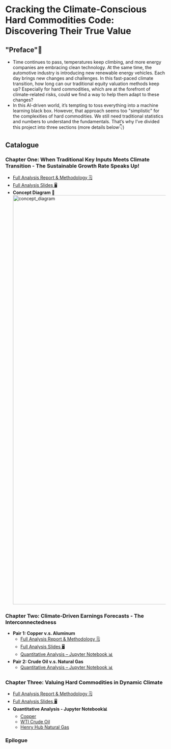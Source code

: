 # Cracking the Climate-Conscious Hard Commodities Code: Discovering Their True Value

## "Preface"📖
* Time continues to pass, temperatures keep climbing, and more energy companies are embracing clean technology. At the same time, the automotive industry is introducing new renewable energy vehicles. Each day brings new changes and challenges. In this fast-paced climate transition, how long can our traditional equity valuation methods keep up? Especially for hard commodities, which are at the forefront of climate-related risks, could we find a way to help them adapt to these changes?
* In this AI-driven world,  it’s tempting to toss everything into a machine learning black box.  However, that approach seems too "simplistic" for the complexities of hard commodities. We still need traditional statistics and numbers to understand the fundamentals. That’s why I’ve divided this project into three sections (more details below👇) 

## Catalogue
### Chapter One: When Traditional Key Inputs Meets Climate Transition - The Sustainable Growth Rate Speaks Up!
   * [Full Analysis Report & Methodology 🗒️](https://github.com/florencex5/Hard_Commodities/blob/main/analysis_and_methodology/The_Sustainable_Growth_Rate_Analysis_and_Methodology.md)
   * [Full Analysis Slides 🖥️](https://github.com/florencex5/Hard_Commodities/blob/main/analysis_slides/The%20Sustainable%20Growth_finalVersion.pdf)
   * **Concept Diagram 😬**
    <img width="1286" alt="concept_diagram" src="https://github.com/florencex5/Hard_Commodities/assets/129706051/af30f7e5-ed59-490e-a1f5-418cfd0dad4c">

    
### Chapter Two: Climate-Driven Earnings Forecasts - The Interconnectedness
* **Pair 1: Copper v.s. Aluminum**
  * [Full Analysis Report & Methodology 🗒️](https://github.com/florencex5/Hard_Commodities/blob/main/analysis_and_methodology/The_interconnectedness_new.md)
  * [Full Analysis Slides 🖥️](https://github.com/florencex5/Hard_Commodities/blob/main/analysis_slides/Interconnectedness_finalVersion2.pdf)
  * [Quantitative Analysis – Jupyter Notebook 📊](https://github.com/florencex5/Hard_Commodities/blob/main/Copper_and_Aluminium_analysis.ipynb)
* **Pair 2: Crude Oil v.s. Natural Gas**
  * [Quantitative Analysis – Jupyter Notebook 📊](https://github.com/florencex5/Hard_Commodities/blob/main/CrudeOil_and_NaturalGas_analysis.ipynb)  
### Chapter Three: Valuing Hard Commodities in Dynamic Climate
  * [Full Analysis Report & Methodology 🗒️](https://github.com/florencex5/Hard_Commodities/blob/main/analysis_and_methodology/Ch3_valuing_hard_commodities.md)
  * [Full Analysis Slides 🖥️](https://github.com/florencex5/Hard_Commodities/blob/main/analysis_slides/Valuation_finalVersion2.pdf)
  * **Quantitative Analysis - Jupyter Notebook📊**
    *  [Copper](https://github.com/florencex5/Hard_Commodities/blob/main/valuation_model_cop.ipynb)
    *  [WTI Crude Oil](https://github.com/florencex5/Hard_Commodities/blob/main/valuation_model_wti.ipynb)
    *  [Henry Hub Natural Gas](https://github.com/florencex5/Hard_Commodities/blob/main/valuation_model_ng.ipynb)
### Epilogue
